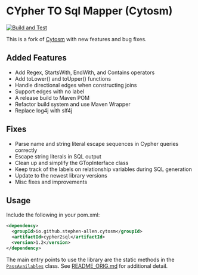# CYpher TO Sql Mapper (Cytosm)

[![Build and Test](https://github.com/Stephen-Allen/cytosm/actions/workflows/test.yml/badge.svg)](https://github.com/Stephen-Allen/cytosm/actions/workflows/test.yml)

This is a fork of [Cytosm](https://github.com/cytosm/cytosm) with new features and bug fixes.

## Added Features
- Add Regex, StartsWith, EndWith, and Contains operators
- Add toLower() and toUpper() functions
- Handle directional edges when constructing joins
- Support edges with no label
- A release build to Maven POM
- Refactor build system and use Maven Wrapper
- Replace log4j with slf4j

## Fixes
- Parse name and string literal escape sequences in Cypher queries correctly
- Escape string literals in SQL output
- Clean up and simplify the GTopInterface class
- Keep track of the labels on relationship variables during SQL generation
- Update to the newest library versions
- Misc fixes and improvements

## Usage
Include the following in your pom.xml:
```xml
<dependency>
  <groupId>io.github.stephen-allen.cytosm</groupId>
  <artifactId>cypher2sql</artifactId>
  <version>1.2</version>
</dependency>
```
The main entry points to use the library are the static methods in the [`PassAvailables`](cypher2sql/src/main/java/org/cytosm/cypher2sql/PassAvailables.java) class.
See [README_ORIG.md](README_ORIG.md) for additional detail.
